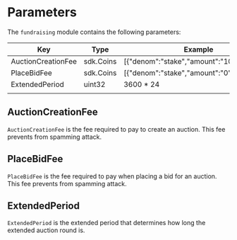 <!-- order: 8 -->

# Parameters

The `fundraising` module contains the following parameters:

| Key                        | Type      | Example                                        |
| -------------------------- | --------- | ---------------------------------------------- |
| AuctionCreationFee         | sdk.Coins | [{"denom":"stake","amount":"100000000"}]       |
| PlaceBidFee                | sdk.Coins | [{"denom":"stake","amount":"0"}]               |
| ExtendedPeriod             | uint32    | 3600 * 24                                      |
| | |

## AuctionCreationFee

`AuctionCreationFee` is the fee required to pay to create an auction. This fee prevents from spamming attack.

## PlaceBidFee

`PlaceBidFee` is the fee required to pay when placing a bid for an auction. This fee prevents from spamming attack.

## ExtendedPeriod

`ExtendedPeriod` is the extended period that determines how long the extended auction round is.
